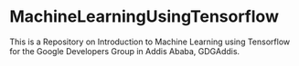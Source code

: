 # MachineLearningUsingTensorflow
This is a Repository on Introduction to Machine Learning using Tensorflow for the Google Developers Group in Addis Ababa, GDGAddis.
